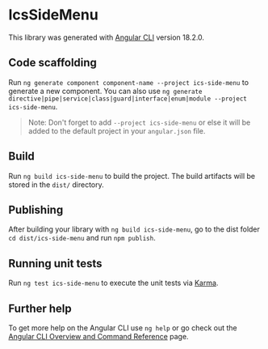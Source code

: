 # IcsSideMenu

This library was generated with [Angular CLI](https://github.com/angular/angular-cli) version 18.2.0.

## Code scaffolding

Run `ng generate component component-name --project ics-side-menu` to generate a new component. You can also use `ng generate directive|pipe|service|class|guard|interface|enum|module --project ics-side-menu`.
> Note: Don't forget to add `--project ics-side-menu` or else it will be added to the default project in your `angular.json` file. 

## Build

Run `ng build ics-side-menu` to build the project. The build artifacts will be stored in the `dist/` directory.

## Publishing

After building your library with `ng build ics-side-menu`, go to the dist folder `cd dist/ics-side-menu` and run `npm publish`.

## Running unit tests

Run `ng test ics-side-menu` to execute the unit tests via [Karma](https://karma-runner.github.io).

## Further help

To get more help on the Angular CLI use `ng help` or go check out the [Angular CLI Overview and Command Reference](https://angular.dev/tools/cli) page.
